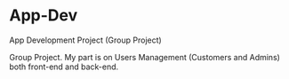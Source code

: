 # App-Dev
App Development Project (Group Project)

Group Project. My part is on Users Management (Customers and Admins) both front-end and back-end.
